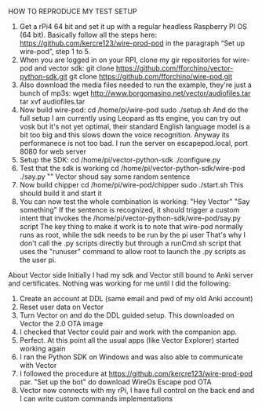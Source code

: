 HOW TO REPRODUCE MY TEST SETUP

1)	Get a rPi4 64 bit and set it up with a regular headless Raspberry PI OS (64 bit). Basically follow all the steps here: https://github.com/kercre123/wire-prod-pod 
    in the paragraph “Set up wire-pod”, step 1 to 5.
2)	When you are logged in on your RPI, clone my gir repositories for wire-pod and vector sdk:
	git clone https://github.com/fforchino/vector-python-sdk.git
	git clone https://github.com/fforchino/wire-pod.git
3)  Also download the media files needed to run the example, they're just a bunch of mp3s:
	wget http://www.borgomasino.net/vector/audiofiles.tar
    tar xvf audiofiles.tar
4)  Now build wire-pod:
    cd /home/pi/wire-pod
	sudo ./setup.sh
	And do the full setup
	I am currently using Leopard as tts engine, you can try out vosk but it's not yet optimal, their standard English language model is a bit too big and this 
	slows down the voice recognition. Anyway its performanece is not too bad.
	I run the server on escapepod.local, port 8080 for web server
5)  Setup the SDK:
    cd /home/pi/vector-python-sdk
	./configure.py
6)  Test that the sdk is working
    cd 	/home/pi/vector-python-sdk/wire-pod
	./say.py ""
	Vector shoud say some random sentence
7)  Now build chipper 
    cd /home/pi/wire-pod/chipper
	sudo ./start.sh
    This should build it and start it
8)  You can now test the whole combination is working:
    "Hey Vector"
	"Say something"
	If the sentence is recognized, it should trigger a custom intent that invokes the /home/pi/vector-python-sdk/wire-pod/say.py script
	The key thing to make it work is to note that wire-pod normally runs as root, while the sdk needs to be run by the pi user
	That's why I don't call the .py scripts directly but through a runCmd.sh script that uses the "runuser" command to allow root to launch the .py
	scripts as the user pi.

About Vector side
Initially I had my sdk and Vector still bound to Anki server and certificates. Nothing was working for me until I did the following:
1. Create an account at DDL (same email and pwd of my old Anki account)
2. Reset user data on Vector
3. Turn Vector on and do the DDL guided setup. This downloaded on Vector the 2.0 OTA image
4. I checked that Vector could pair and work with the companion app. 
5. Perfect. At this point all the usual apps (like Vector Explorer) started working again
6. I ran the Python SDK on Windows and was also able to communicate with Vector
7. I followed the procedure at https://github.com/kercre123/wire-prod-pod par. "Set up the bot" do download WireOs Escape pod OTA
8. Vector now connects with my rPi, I have full control on the back end and I can write custom commands implementations

